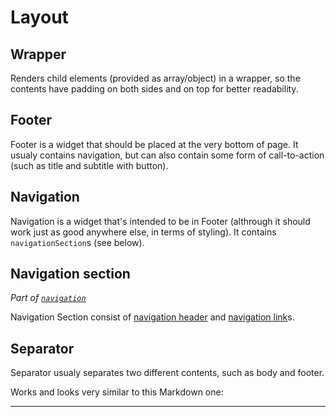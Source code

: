 # Layout

## Wrapper

Renders child elements (provided as array/object) in a wrapper, so the contents have padding on both sides and on top for better readability.

## Footer

Footer is a widget that should be placed at the very bottom of page. It usualy contains navigation, but can also contain some form of call-to-action (such as title and subtitle with button).

## Navigation

Navigation is a widget that's intended to be in Footer (althrough it should work just as good anywhere else, in terms of styling).
It contains `navigationSection`s (see below).

## Navigation section

*Part of [`navigation`](#navigation)*

Navigation Section consist of [navigation header](dataholders.md#navigation-header) and [navigation link](clickables.md#navigation-link)s.

## Separator

Separator usualy separates two different contents, such as body and footer.

Works and looks very similar to this Markdown one:

---
